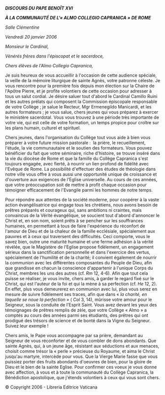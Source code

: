 ***DISCOURS DU PAPE BENOÎT XVI***

***À LA COMMUNAUTÉ DE L’« *ALMO COLLEGIO CAPRANICA* » DE ROME***

*Salle Clémentine*

*Vendredi 20 janvier 2006*

*Monsieur le Cardinal,*

*Vénérés frères dans l'épiscopat et le sacerdoce,*

*Chers élèves de l'Almo Collegio Capranica,*

Je suis heureux de vous accueillir à l'occasion de cette audience spéciale, la veille de la mémoire liturgique de sainte Agnès, votre patronne céleste. Je vous rencontre pour la première fois depuis mon élection sur la Chaire de l'Apôtre Pierre, et je profite volontiers de cette occasion pour adresser à tous un salut cordial. Je désire saluer tout d'abord le Cardinal Camillo Ruini et les autres prélats qui composent la Commission épiscopale responsable de votre Collège ; je salue le Recteur, Mgr Ermenegildo Manicardi, et les autres formateurs ; je vous salue, chers jeunes qui vous préparez à exercer le ministère sacerdotal. Vous vous trouvez à une période très importante de votre vie, qui est celle de votre formation, un temps propice pour croître sur les plans humain, culturel et spirituel.

Chers jeunes, dans l'organisation du Collège tout vous aide à bien vous préparer à votre future mission pastorale :  la prière, le recueillement, l'étude, la vie communautaire et le soutien des formateurs. Vous pouvez bénéficier du fait que votre séminaire, riche d'histoire, se trouve inséré dans la vie du diocèse de Rome et que la famille du Collège Capranica s'est toujours engagée, avec fierté, à nourrir un lien profond de fidélité avec l'Evêque de Rome. La possibilité d'effectuer des études de théologie dans notre ville vous offre à vous aussi une opportunité unique de croissance et d'ouverture aux exigences de l'Eglise universelle. Au cours de ces années, que votre préoccupation soit de mettre à profit chaque occasion pour témoigner efficacement de l'Evangile parmi les hommes de notre temps.

Pour répondre aux attentes de la société moderne, pour coopérer à la vaste action évangélisatrice qui engage tous les chrétiens, nous avons besoin de prêtres préparés et courageux qui, sans ambitions ni craintes, mais convaincus de la Vérité évangélique, se soucient tout d'abord d'annoncer le Christ et, en son nom, soient prêts à se pencher sur les souffrances humaines, en permettant à tous de faire l'expérience du réconfort de l'amour de Dieu et de la chaleur de la famille ecclésiale, spécialement aux pauvres et à ceux qui traversent des difficultés. Ceci comporte, vous le savez bien, outre une maturité humaine et une ferme adhésion à la vérité révélée, que le Magistère de l'Eglise propose fidèlement, un engagement sérieux dans la sanctification personnelle et dans l'exercice des vertus, spécialement de l'humilité et de la charité; il convient également de nourrir la communion avec les différentes composantes du Peuple de Dieu, afin que grandisse en chacun la conscience d'appartenir à l'unique Corps du Christ, membres les uns des autres (cf. *Rm* 12, 4-6). Afin que tout cela puisse se réaliser, je vous invite, chers amis, à garder le regard fixé sur le Christ, qui est l'auteur de la foi et qui la mène à sa perfection (cf. *He* 12, 2). En effet, plus vous demeurerez en communion avec lui, plus vous serez en mesure de suivre fidèlement ses traces, afin que dans « *la charité, en laquelle se noue la perfection* » ( *Col* 3, 14), mûrisse votre amour pour le Seigneur, sous la conduite de l'Esprit Saint. Vous avez devant les yeux des témoignages de prêtres remplis de zèle, que votre Collège « Almo » a comptés au cours des années parmi ses étudiants, des prêtres qui ont prodigué des trésors de science et de bonté dans la Vigne du Seigneur. Suivez leur exemple !

Chers amis, le Pape vous accompagne par sa prière, demandant au Seigneur de vous réconforter et de vous combler de dons abondants. Que sainte Agnès, qui, à un jeune âge, résistant aux séductions et aux menaces, choisit comme trésor la « perle » précieuse du Royaume, et aima le Christ jusqu'au martyre, intercède pour vous. Que la Vierge Marie fasse que vous puissiez porter des fruits abondants d'oeuvres de bien, pour la gloire de Dieu et le bien de la sainte Eglise. Pour confirmer ces voeux je vous donne avec affection, à vous et à toute la communauté du Collège Capranica, la Bénédiction apostolique, que j'étends volontiers à ceux qui vous sont chers.

© Copyright 2006 - Libreria Editrice Vaticana